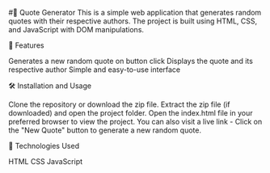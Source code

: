 #📝 Quote Generator
This is a simple web application that generates random quotes with their respective authors. The project is built using HTML, CSS, and JavaScript with DOM manipulations.

🚀 Features

Generates a new random quote on button click
Displays the quote and its respective author
Simple and easy-to-use interface

🛠️ Installation and Usage

Clone the repository or download the zip file.
Extract the zip file (if downloaded) and open the project folder.
Open the index.html file in your preferred browser to view the project.
You can also visit a live link - 
Click on the "New Quote" button to generate a new random quote.

🧰 Technologies Used

HTML
CSS
JavaScript
